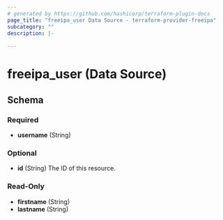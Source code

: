 ```yaml
---
# generated by https://github.com/hashicorp/terraform-plugin-docs
page_title: "freeipa_user Data Source - terraform-provider-freeipa"
subcategory: ""
description: |-
  
---
```


# freeipa_user (Data Source)





<!-- schema generated by tfplugindocs -->
## Schema

### Required

- **username** (String)

### Optional

- **id** (String) The ID of this resource.

### Read-Only

- **firstname** (String)
- **lastname** (String)


